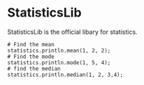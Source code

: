 # StatisticsLib
StatisticsLib is the official libary for statistics.

    # Find the mean
    statistics.println.mean(1, 2, 2);
    # Find the mode
    statistics.println.mode(1, 5, 4);
    # find the median
    statistics.println.median(1, 2, 3,4);